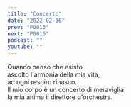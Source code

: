 ```yaml
---
title: "Concerto"
date: "2022-02-16"
prev: "P0013"
next: "P0015"
podcast: ""
youtube: ""
---
```


Quando penso che esisto  
ascolto l'armonia della mia vita,   
ad ogni respiro rinasco.  
Il mio corpo è un concerto di meraviglia  
la mia anima il direttore d'orchestra.  
